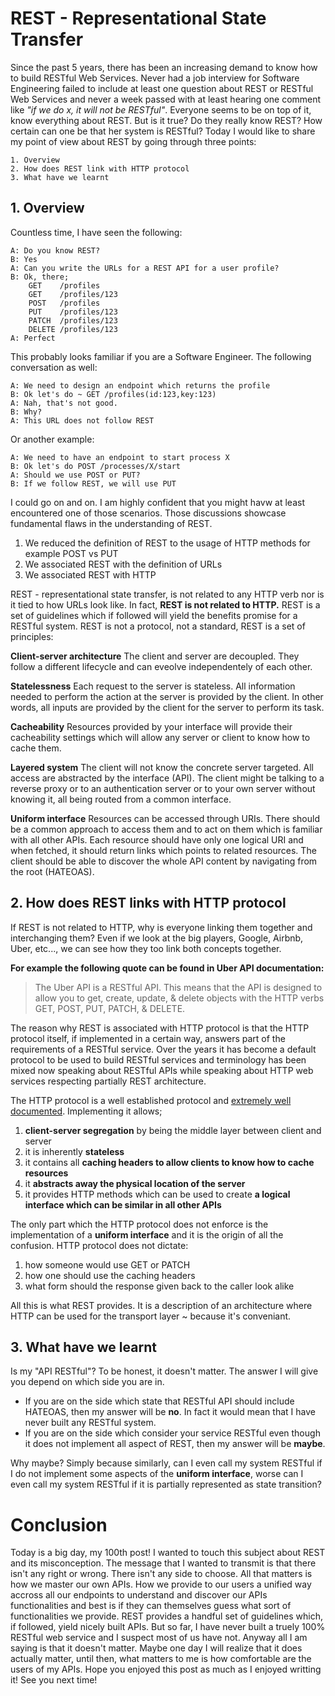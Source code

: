 # REST - Representational State Transfer

Since the past 5 years, there has been an increasing demand to know how to build RESTful Web Services. Never had a job interview for Software Engineering failed to include at least one question about REST or RESTful Web Services and never a week passed with at least hearing one comment like _"if we do x, it will not be RESTful"_. Everyone seems to be on top of it, know everything about REST. 
But is it true? Do they really know REST? How certain can one be that her system is RESTful? 
Today I would like to share my point of view about REST by going through three points:

```
1. Overview
2. How does REST link with HTTP protocol
3. What have we learnt
```

## 1. Overview

Countless time, I have seen the following:

```
A: Do you know REST?
B: Yes
A: Can you write the URLs for a REST API for a user profile?
B: Ok, there;
    GET    /profiles
    GET    /profiles/123
    POST   /profiles
    PUT    /profiles/123
    PATCH  /profiles/123
    DELETE /profiles/123
A: Perfect
```

This probably looks familiar if you are a Software Engineer. The following conversation as well:

```
A: We need to design an endpoint which returns the profile
B: Ok let's do ~ GET /profiles(id:123,key:123)
A: Nah, that's not good.
B: Why?
A: This URL does not follow REST
```

Or another example:

```
A: We need to have an endpoint to start process X
B: Ok let's do POST /processes/X/start
A: Should we use POST or PUT?
B: If we follow REST, we will use PUT
```

I could go on and on. I am highly confident that you might havw at least encountered one of those scenarios. Those discussions showcase fundamental flaws in the understanding of REST.

1. We reduced the definition of REST to the usage of HTTP methods for example POST vs PUT
2. We associated REST with the definition of URLs
3. We associated REST with HTTP

REST - representational state transfer, is not related to any HTTP verb nor is it tied to how URLs look like. In fact, __REST is not related to HTTP.__
REST is a set of guidelines which if followed will yield the benefits promise for a RESTful system. REST is not a protocol, not a standard, REST is a set of principles:

__Client-server architecture__
The client and server are decoupled. They follow a different lifecycle and can eveolve independentely of each other.

__Statelessness__
Each request to the server is stateless. All information needed to perform the action at the server is provided by the client. In other words, all inputs are provided by the client for the server to perform its task.

__Cacheability__
Resources provided by your interface will provide their cacheability settings which will allow any server or client to know how to cache them.

__Layered system__
The client will not know the concrete server targeted. All access are abstracted by the interface (API). The client might be talking to a reverse proxy or to an authentication server or to your own server without knowing it, all being routed from a common interface.

__Uniform interface__
Resources can be accessed through URIs. There should be a common approach to access them and to act on them which is familiar with all other APIs. Each resource should have only one logical URI and when fetched, it should return links which points to related resources.
The client should be able to discover the whole API content by navigating from the root (HATEOAS). 

## 2. How does REST links with HTTP protocol

If REST is not related to HTTP, why is everyone linking them together and interchanging them? 
Even if we look at the big players, Google, Airbnb, Uber, etc..., we can see how they too link both concepts together. 

__For example the following quote can be found in Uber API documentation:__
> The Uber API is a RESTful API. This means that the API is designed to allow you to get, create, update, & delete objects with the HTTP verbs GET, POST, PUT, PATCH, & DELETE.

The reason why REST is associated with HTTP protocol is that the HTTP protocol itself, if implemented in a certain way, answers part of the requirements of a RESTful service. Over the years it has become a default protocol to be used to build RESTful services and terminology has been mixed now speaking about RESTful APIs while speaking about HTTP web services respecting partially REST architecture.

The HTTP protocol is a well established protocol and [extremely well documented](https://developer.mozilla.org/en-US/docs/Web/HTTP). Implementing it allows;
1. __client-server segregation__ by being the middle layer between client and server
2. it is inherently __stateless__
3. it contains all __caching headers to allow clients to know how to cache resources__
4. it __abstracts away the physical location of the server__
5. it provides HTTP methods which can be used to create __a logical interface which can be similar in all other APIs__

The only part which the HTTP protocol does not enforce is the implementation of a __uniform interface__ and it is the origin of all the confusion. HTTP protocol does not dictate:
1. how someone would use GET or PATCH
2. how one should use the caching headers
3. what form should the response given back to the caller look alike

All this is what REST provides. It is a description of an architecture where HTTP can be used for the transport layer ~ because it's conveniant.

## 3. What have we learnt

Is my "API RESTful"? 
To be honest, it doesn't matter. 
The answer I will give you depend on which side you are in. 

- If you are on the side which state that RESTful API should include HATEOAS, then my answer will be __no__.  In fact it would mean that I have never built any RESTful system.
- If you are on the side which consider your service RESTful even though it does not implement all aspect of REST, then my answer will be __maybe__. 

Why maybe? Simply because similarly, can I even call my system RESTful if I do not implement some aspects of the __uniform interface__, worse can I even call my system RESTful if it is partially represented as state transition?



# Conclusion

Today is a big day, my 100th post! I wanted to touch this subject about REST and its misconception. The message that I wanted to transmit is that there isn't any right or wrong. There isn't any side to choose. All that matters is how we master our own APIs. 
How we provide to our users a unified way accross all our endpoints to understand and discover our APIs functionalities and best is if they can themselves guess what sort of functionalities we provide. 
REST provides a handful set of guidelines which, if followed, yield nicely built APIs. 
But so far, I have never built a truely 100% RESTful web service and I suspect most of us have not. Anyway all I am saying is that it doesn't matter. Maybe one day I will realize that it does actually matter, until then, what matters to me is how comfortable are the users of my APIs. Hope you enjoyed this post as much as I enjoyed writting it! See you next time!
